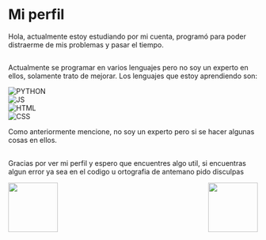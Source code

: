 # Mi perfil

Hola, actualmente estoy estudiando por mi cuenta, programó para poder distraerme de mis problemas y pasar el tiempo.

## 

Actualmente se programar en varios lenguajes pero no soy un experto en ellos, solamente trato de mejorar. Los lenguajes que estoy aprendiendo son:

![PYTHON](https://img.shields.io/badge/Python-3776AB?style=for-the-badge&logo=python&logoColor=white)
    <br>
![JS](https://img.shields.io/badge/JavaScript-323330?style=for-the-badge&logo=javascript&logoColor=F7DF1E)
    <br>
![HTML](https://img.shields.io/badge/HTML5-E34F26?style=for-the-badge&logo=html5&logoColor=white)
    <br>
![CSS](https://img.shields.io/badge/CSS3-1572B6?style=for-the-badge&logo=css3&logoColor=white)
    

Como anteriormente mencione, no soy un experto pero si se hacer algunas cosas en ellos. 

##
Gracias por ver mi perfil y espero que encuentres algo util, si encuentras algun error ya sea en el codigo u ortografia de antemano pido disculpas

<div>
    <img src="https://i.imgur.com/XCYLnEI.gif" width="100" height="100"/>
    <img src="https://i.imgur.com/PuC4mGZ.gif" width="100" height="100" align="right"/> 
</div>
